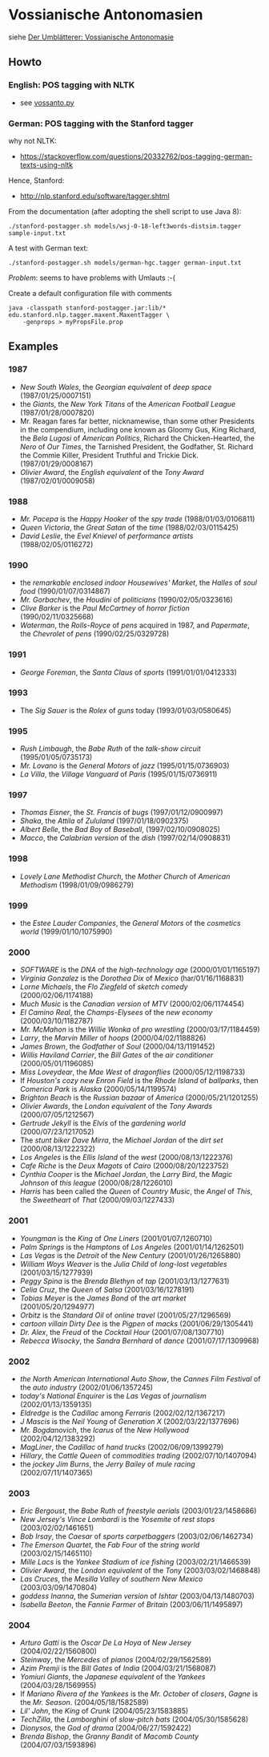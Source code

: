 
# Vossianische Antonomasien

siehe
[Der Umblätterer: Vossianische Antonomasie](http://www.umblaetterer.de/category/vossianische-antonomasie/)

## Howto

### English: POS tagging with NLTK

- see [vossanto.py](vossanto.py)

### German: POS tagging with the Stanford tagger

why not NLTK:

- https://stackoverflow.com/questions/20332762/pos-tagging-german-texts-using-nltk

Hence, Stanford:

- http://nlp.stanford.edu/software/tagger.shtml

From the documentation (after adopting the shell script to use Java 8):

    ./stanford-postagger.sh models/wsj-0-18-left3words-distsim.tagger sample-input.txt

A test with German text:

    ./stanford-postagger.sh models/german-hgc.tagger german-input.txt

*Problem*: seems to have problems with Umlauts :-(


Create a default configuration file with comments

    java -classpath stanford-postagger.jar:lib/* edu.stanford.nlp.tagger.maxent.MaxentTagger \
        -genprops > myPropsFile.prop

## Examples


### 1987

- *New South Wales*, the *Georgian equivalent* of *deep space* (1987/01/25/0007151)
- the *Giants*, the *New York Titans* of the *American Football League* (1987/01/28/0007820)
- Mr. Reagan fares far better, nicknamewise, than some other Presidents in the compendium, including one known as Gloomy Gus, King Richard, the *Bela Lugosi* of *American Politics*, Richard the Chicken-Hearted, the *Nero* of *Our Times*, the Tarnished President, the Godfather, St. Richard the Commie Killer, President Truthful and Trickie Dick. (1987/01/29/0008167)
- *Olivier Award*, the *English equivalent* of the *Tony Award* (1987/02/01/0009058)

### 1988 

- *Mr. Pacepa* is the *Happy Hooker* of the *spy trade* (1988/01/03/0106811)
- *Queen Victoria*, the *Great Satan* of the *time* (1988/02/03/0115425)
- *David Leslie*, the *Evel Knievel* of *performance artists* (1988/02/05/0116272)

### 1990

- the *remarkable enclosed indoor Housewives' Market*, the *Halles* of *soul food*  (1990/01/07/0314867)
- *Mr. Gorbachev*, the *Houdini* of *politicians* (1990/02/05/0323616)
- *Clive Barker* is the *Paul McCartney* of *horror fiction* (1990/02/11/0325668)
- *Waterman*, the *Rolls-Royce* of *pens* acquired in 1987, and *Papermate*, the *Chevrolet* of *pens* (1990/02/25/0329728)

### 1991

- *George Foreman*, the *Santa Claus* of *sports* (1991/01/01/0412333)

### 1993

- The *Sig Sauer* is the *Rolex* of *guns* today (1993/01/03/0580645)

### 1995

- *Rush Limbaugh*, the *Babe Ruth* of the *talk-show circuit* (1995/01/05/0735173)
- *Mr. Lovano* is the *General Motors* of *jazz* (1995/01/15/0736903)
- *La Villa*, the *Village Vanguard* of *Paris* (1995/01/15/0736911)

### 1997

- *Thomas Eisner*, the *St. Francis* of *bugs* (1997/01/12/0900997)
- *Shaka*, the *Attila* of *Zululand* (1997/01/18/0902375)
- *Albert Belle*, the *Bad Boy* of *Baseball*, (1997/02/10/0908025)
- *Macco*, the *Calabrian version* of the *dish* (1997/02/14/0908831)

### 1998

- *Lovely Lane Methodist Church*, the *Mother Church* of *American Methodism* (1998/01/09/0986279)

### 1999

- the *Estee Lauder Companies*, the *General Motors* of the *cosmetics world* (1999/01/10/1075990)

### 2000

- *SOFTWARE* is the *DNA* of the *high-technology age* (2000/01/01/1165197)
- *Virginia Gonzalez*  is the *Dorothea Dix* of *Mexico* (har/01/16/1168831)
- *Lorne Michaels*, the *Flo Ziegfeld* of *sketch comedy* (2000/02/06/1174188)
- *Much Music* is the *Canadian version* of *MTV* (2000/02/06/1174454)
- *El Camino Real*, the *Champs-Elysees* of the *new economy* (2000/03/10/1182787)
- *Mr. McMahon* is the *Willie Wonka* of *pro wrestling* (2000/03/17/1184459)
- *Larry*, the *Marvin Miller* of *hoops* (2000/04/02/1188826)
- *James Brown*, the *Godfather* of *Soul* (2000/04/13/1191452)
- *Willis Haviland Carrier*, the *Bill Gates* of the *air conditioner* (2000/05/01/1196085)
- *Miss Loveydear*, the *Mae West* of *dragonflies* (2000/05/12/1198733)
- If *Houston's cozy new Enron Field* is the *Rhode Island* of *ballparks*, then *Comerica Park* is *Alaska* (2000/05/14/1199574)
- *Brighton Beach* is the *Russian bazaar* of *America* (2000/05/21/1201255)
- *Olivier Awards*, the *London equivalent* of the *Tony Awards* (2000/07/05/1212567)
- *Gertrude Jekyll* is the *Elvis* of the *gardening world* (2000/07/23/1217052)
- The *stunt biker Dave Mirra*, the *Michael Jordan* of the *dirt set* (2000/08/13/1222322)
- *Los Angeles* is the *Ellis Island* of the *west* (2000/08/13/1222376)
- *Cafe Riche* is the *Deux Magots* of *Cairo* (2000/08/20/1223752)
- *Cynthia Cooper* is the *Michael Jordan*, the *Larry Bird*, the *Magic Johnson* of *this league* (2000/08/28/1226010)
- *Harris* has been called the *Queen* of *Country Music*, the *Angel* of *This*, the *Sweetheart* of *That* (2000/09/03/1227433)

### 2001

- *Youngman* is the *King* of *One Liners* (2001/01/07/1260710)
- *Palm Springs* is the *Hamptons* of *Los Angeles* (2001/01/14/1262501)
- *Las Vegas* is the *Detroit* of the *New Century* (2001/01/26/1265880)
- *William Woys Weaver* is the *Julia Child* of *long-lost vegetables* (2001/03/15/1277939)
- *Peggy Spina* is the *Brenda Blethyn* of *tap* (2001/03/13/1277631)
- *Celia Cruz*, the *Queen* of *Salsa* (2001/03/16/1278191)
- *Tobias Meyer* is the *James Bond* of the *art market* (2001/05/20/1294977)
- *Orbitz* is the *Standard Oil* of *online travel* (2001/05/27/1296569)
- *cartoon villain Dirty Dee* is the *Pigpen* of *macks* (2001/06/29/1305441)
- *Dr. Alex*, the *Freud* of the *Cocktail Hour* (2001/07/08/1307710)
- *Rebecca Wisocky*, the *Sandra Bernhard* of *dance* (2001/07/17/1309968)

### 2002

- *the North American International Auto Show*, the *Cannes Film Festival* of the *auto industry* (2002/01/06/1357245)
- *today's National Enquirer* is the *Las Vegas* of *journalism* (2002/01/13/1359135)
- *Eldredge* is the *Cadillac* among *Ferraris* (2002/02/12/1367217)
- *J Mascis* is the *Neil Young* of *Generation X* (2002/03/22/1377696)
- *Mr. Bogdanovich*, the *Icarus* of the *New Hollywood* (2002/04/12/1383292)
- *MagLiner*, the *Cadillac* of *hand trucks* (2002/06/09/1399279)
- *Hillary*, the *Cattle Queen* of *commodities trading* (2002/07/10/1407094)
- the *jockey Jim Burns*, the *Jerry Bailey* of *mule racing* (2002/07/11/1407365)

### 2003

- *Eric Bergoust*, the *Babe Ruth* of *freestyle aerials* (2003/01/23/1458686)
- *New Jersey's Vince Lombardi* is the *Yosemite* of *rest stops* (2003/02/02/1461651)
- *Bob Irsay*, the *Caesar* of *sports carpetbaggers* (2003/02/06/1462734)
- *The Emerson Quartet*, the *Fab Four* of the *string world* (2003/02/15/1465110)
- *Mille Lacs* is the *Yankee Stadium* of *ice fishing* (2003/02/21/1466539)
- *Olivier Award*, the *London equivalent* of the *Tony* (2003/03/02/1468848)
- *Las Cruces*, the *Mesilla Valley* of *southern New Mexico* (2003/03/09/1470804)
- *goddess Inanna*, the *Sumerian version* of *Ishtar* (2003/04/13/1480703)
- *Isabella Beeton*, the *Fannie Farmer* of *Britain* (2003/06/11/1495897)

### 2004

- *Arturo Gatti* is the *Oscar De La Hoya* of *New Jersey* (2004/02/22/1560800)
- *Steinway*, the *Mercedes* of *pianos* (2004/02/29/1562589)
- *Azim Premji* is the *Bill Gates* of *India* (2004/03/21/1568087)
- *Yomiuri Giants*, the *Japanese equivalent* of the *Yankees* (2004/03/28/1569955)
- If *Mariano Rivera of the Yankees* is the *Mr. October* of *closers*, *Gagne* is the *Mr. Season*. (2004/05/18/1582589)
- *Lil' John*, the *King* of *Crunk* (2004/05/23/1583885)
- *TechZilla*, the *Lamborghini* of *slow-pitch bats* (2004/05/30/1585628)
- *Dionysos*, the *God of drama* (2004/06/27/1592422)
- *Brenda Bishop*, the *Granny Bandit* of *Macomb County* (2004/07/03/1593896)
